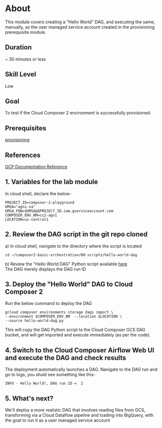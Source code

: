 # About

This module covers creating a "Hello World" DAG, and executing the same, manually, as the user managed service account created in the provisioning prerequisite module.<br>

## Duration 
~ 30 minutes or less

## Skill Level
Low

## Goal
To test if the Cloud Composer 2 environment is successfully provisioned.

## Prerequisites
[provisioning](../02-prerequisites.md)<br>

## References
[GCP Documentation Reference](https://cloud.google.com/composer/docs/composer-2/quickstart)<br>

## 1. Variables for the lab module

In cloud shell, declare the below-
```
PROJECT_ID=composer-2-playground
UMSA="agni-sa"
UMSA_FQN=$UMSA@$PROJECT_ID.iam.gserviceaccount.com
COMPOSER_ENV_NM=cc2-agni
LOCATION=us-central1
```

## 2. Review the DAG script in the git repo cloned 

a) In cloud shell, navigate to the directory where the script is located
```
cd ~/composer2-basic-orchestration/00-scripts/hello-world-dag
```

b) Review the "Hello World DAG" Python script available [here](../01-hello-world-dag/00-scripts/1-dag-base/hello-world-dag.py)
<br>
The DAG merely displays the DAG run ID

## 3. Deploy the "Hello World" DAG to Cloud Composer 2

Run the below command to deploy the DAG

```
gcloud composer environments storage dags import \
--environment $COMPOSER_ENV_NM  --location $LOCATION \
--source hello-world-dag.py 
```

This will copy the DAG Python script to the Cloud Composer GCS DAG bucket, and will get imported and execute immediately (as per the code).

## 4. Switch to the Cloud Composer Airflow Web UI and execute the DAG and check results

The deployment automatically launches a DAG.
Navigate to the DAG run and go to logs, you shuld see something like this-
```
INFO - Hello World!, DAG run ID =  2
```


## 5. What's next?

We'll deploy a more realistic DAG that involves reading files from GCS, transforming via a Cloud Dataflow pipeline and loading into BigQuery, with the goal to run it as a user managed service account
